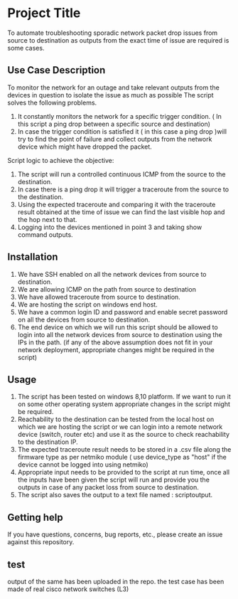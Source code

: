 # Project Title

To automate troubleshooting sporadic network packet drop issues from source to destination as outputs from the exact time of issue are required is some cases.

## Use Case Description
To monitor the network for an outage and take relevant outputs from the devices in question to isolate the issue as much as possible
The script solves the following problems.
1) It constantly monitors the network for a specific trigger condition. ( In this script a ping drop between a specific source and destination)
2) In case the trigger condition is satisfied it ( in this case a ping drop )will try to find the point of failure and collect outputs from the network device which might have dropped the packet.


Script logic to achieve the objective:
1) The script will run a controlled continuous ICMP from the source to the destination.
2) In case there is a ping drop it will trigger a traceroute from the source to the destination.
3) Using the expected traceroute and comparing it with the traceroute result obtained at the time of issue we can find the last visible hop and the hop next to that.
4) Logging into the devices mentioned in point 3 and taking show command outputs.

## Installation
1) We have SSH enabled on all the network devices from source to destination.
2) We are allowing ICMP on the path from source to destination
3) We have allowed traceroute from source to destination.
4) We are hosting the script on windows end host.
5) We have a common login ID and password and enable secret password on all the devices from source to destination.
6) The end device on which we will run this script should be allowed to login into all the network devices from source to destination using the IPs in the path.
(if any of the above assumption does not fit in your network deployment, appropriate changes might be required in the script)

## Usage
1) The script has been tested on windows 8,10 platform. If we want to run it on some other operating system appropriate changes in the script might be required.
2) Reachability to the destination can be tested from the local host on which we are hosting the script or we can login into a remote network device (switch, router etc) and use it as the source to check reachability to the destination IP.
3) The expected traceroute result needs to be stored in a .csv file along the firmware type as per netmiko module  ( use device_type as "host" if the device cannot be logged into using netmiko)
4) Appropriate input needs to be provided to the script at run time, once all the inputs have been given the script will run and provide you the outputs in case of any packet loss from source to destination.
5) The script also saves the output to a text file named : scriptoutput.


## Getting help

If you have questions, concerns, bug reports, etc., please create an issue against this repository.

## test

output of the same has been uploaded in the repo.
the test case has been made of real cisco network switches (L3)
